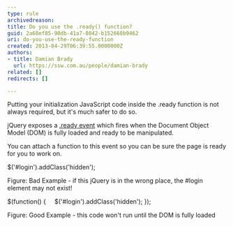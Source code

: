 ```yaml
---
type: rule
archivedreason: 
title: Do you use the .ready() function?
guid: 2a68ef85-90db-41a7-8042-b152668b9462
uri: do-you-use-the-ready-function
created: 2013-04-29T06:39:55.0000000Z
authors:
- title: Damian Brady
  url: https://ssw.com.au/people/damian-brady
related: []
redirects: []

---
```


Putting your initialization JavaScript code inside the .ready function is not always required, but it's much safer to do so. 
<!--endintro-->

jQuery exposes a [.ready event](http&#58;//api.jquery.com/ready/) which fires when the Document Object Model (DOM) is fully loaded and ready to be manipulated.

You can attach a function to this event so you can be sure the page is ready for you to work on.

$('#login').addClass('hidden');

Figure: Bad Example - if this jQuery is in the wrong place, the #login element may not exist!

$(function() {
    $('#login').addClass('hidden');
});

Figure: Good Example - this code won't run until the DOM is fully loaded
